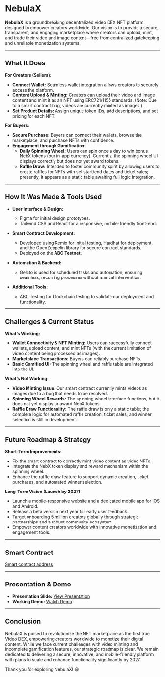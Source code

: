 # NebulaX

**NebulaX** is a groundbreaking decentralized video DEX NFT platform designed to empower creators worldwide. Our vision is to provide a secure, transparent, and engaging marketplace where creators can upload, mint, and trade their video and image content—free from centralized gatekeeping and unreliable monetization systems.

---

## What It Does

**For Creators (Sellers):**  
- **Connect Wallet:** Seamless wallet integration allows creators to securely access the platform.  
- **Content Upload & Minting:** Creators can upload their video and image content and mint it as an NFT using ERC721/1155 standards. (Note: Due to a smart contract bug, videos are currently minted as images.)  
- **Set Product Details:** Assign unique token IDs, add descriptions, and set pricing for each NFT.

**For Buyers:**  
- **Secure Purchase:** Buyers can connect their wallets, browse the marketplace, and purchase NFTs with confidence.  
- **Engagement through Gamification:**  
  - **Daily Spinning Wheel:** Users can spin once a day to win bonus NebX tokens (our in-app currency). Currently, the spinning wheel UI displays correctly but does not yet award tokens.  
  - **Raffle Draw:** Intended to foster community spirit by allowing users to create raffles for NFTs with set start/end dates and ticket sales; presently, it appears as a static table awaiting full logic integration.

---

## How It Was Made & Tools Used

- **User Interface & Design:**  
  - Figma for initial design prototypes.  
  - Tailwind CSS and React for a responsive, mobile-friendly front-end.

- **Smart Contract Development:**  
  - Developed using Remix for initial testing, Hardhat for deployment, and the OpenZeppelin library for secure contract standards.  
  - Deployed on the **ABC Testnet**.

- **Automation & Backend:**  
  - Gelato is used for scheduled tasks and automation, ensuring seamless, recurring processes without manual intervention.

- **Additional Tools:**  
  - ABC Testing for blockchain testing to validate our deployment and functionality.

---

## Challenges & Current Status

**What’s Working:**  
- **Wallet Connectivity & NFT Minting:** Users can successfully connect wallets, upload content, and mint NFTs (with the current limitation of video content being processed as images).  
- **Marketplace Transactions:** Buyers can reliably purchase NFTs.  
- **Basic Gamified UI:** The spinning wheel and raffle table are integrated into the UI.

**What’s Not Working:**  
- **Video Minting Issue:** Our smart contract currently mints videos as images due to a bug that needs to be resolved.  
- **Spinning Wheel Rewards:** The spinning wheel interface functions, but it does not yet display or award NebX tokens.  
- **Raffle Draw Functionality:** The raffle draw is only a static table; the complete logic for automated raffle creation, ticket sales, and winner selection is still in development.

---

## Future Roadmap & Strategy

**Short-Term Improvements:**  
- Fix the smart contract to correctly mint video content as video NFTs.  
- Integrate the NebX token display and reward mechanism within the spinning wheel.  
- Enhance the raffle draw feature to support dynamic creation, ticket purchases, and automated winner selection.

**Long-Term Vision (Launch by 2027):**  
- Launch a mobile-responsive website and a dedicated mobile app for iOS and Android.  
- Release a beta version next year for early user feedback.  
- Target onboarding 5 million creators globally through strategic partnerships and a robust community ecosystem.  
- Empower content creators worldwide with innovative monetization and engagement tools.

---

## Smart Contract

[Smart contract address](https://gist.github.com/nafkem/b1be2ff6db4d954f799759a1e80faf2c)

---

## Presentation & Demo

- **Presentation Slide:** [View Presentation](https://www.canva.com/design/DAGUycKhuFE/lffz3PHu0ebOj1b_f7DGlw/edit?utm_content=DAGUycKhuFE&utm_campaign=designshare&utm_medium=link2&utm_source=sharebutton)  
- **Working Demo:** [Watch Demo](https://youtu.be/-_aN9XKy8fI?feature=shared)

---

## Conclusion

NebulaX is poised to revolutionize the NFT marketplace as the first true Video DEX, empowering creators worldwide to monetize their digital content. While we face current challenges with video minting and incomplete gamification features, our strategic roadmap is clear. We remain dedicated to delivering a secure, innovative, and mobile-friendly platform with plans to scale and enhance functionality significantly by 2027.

Thank you for exploring NebulaX! 😃
